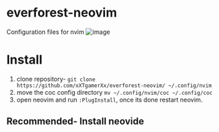 # everforest-neovim
Configuration files for nvim
![image](https://user-images.githubusercontent.com/72494265/159430800-ca02c93f-d89c-4bf6-ad8a-5c91ef45b0c0.png)

# Install
1. clone repository- ```git clone https://github.com/xXTgamerXx/everforest-neovim/ ~/.config/nvim```
2. move the coc config directory ```mv ~/.config/nvim/coc ~/.config/coc```
3. open neovim and run `:PlugInstall`, once its done restart neovim.
## Recommended- Install neovide
